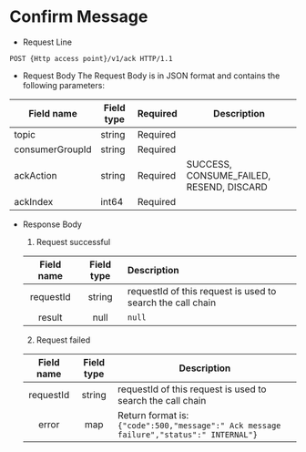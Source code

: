 # Confirm Message

- Request Line

```http
POST {Http access point}/v1/ack HTTP/1.1
```

- Request Body
  The Request Body is in JSON format and contains the following parameters:

| Field name          | Field type | Required     | Description                                     |
| --------------- | -------- | -------- | ---------------------------------------- |
| topic           | string   | Required |                                          |
| consumerGroupId | string   | Required |                                          |
| ackAction       | string   | Required | SUCCESS, CONSUME_FAILED, RESEND, DISCARD |
| ackIndex        | int64    | Required |                                          |

- Response Body

  1. Request successful

  | Field name          | Field type | Description                       |
  | :-------: | :------: | :---------------------------------- |
  | requestId |  string  | requestId of this request is used to search the call chain |
  |  result   |   null   | `null`                              |

  2. Request failed

  | Field name          | Field type | Description                       |
  | :-------: | :------: | ------------------------------------------------------------ |
  | requestId |  string  | requestId of this request is used to search the call chain |
  |  error   |   map    | Return format is: `{"code":500,"message":" Ack message failure","status":" INTERNAL"}` |
